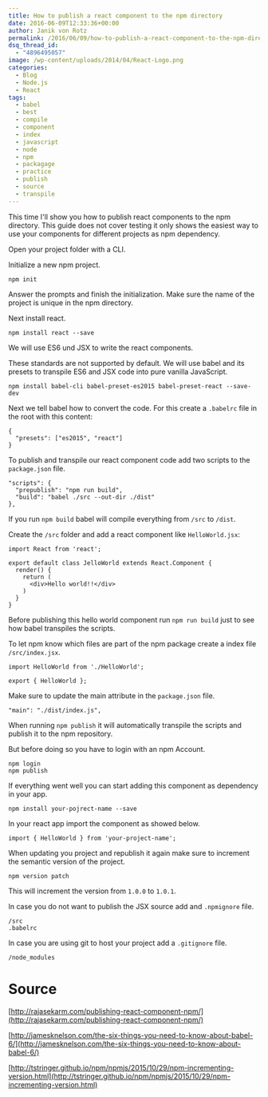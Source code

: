 ```yaml
---
title: How to publish a react component to the npm directory
date: 2016-06-09T12:33:36+00:00
author: Janik von Rotz
permalink: /2016/06/09/how-to-publish-a-react-component-to-the-npm-directory/
dsq_thread_id:
  - "4896495057"
image: /wp-content/uploads/2014/04/React-Logo.png
categories:
  - Blog
  - Node.js
  - React
tags:
  - babel
  - best
  - compile
  - component
  - index
  - javascript
  - node
  - npm
  - packagage
  - practice
  - publish
  - source
  - transpile
---
```

This time I'll show you how to publish react components to the npm directory. This guide does not cover testing it only shows the easiest way to use your components for different projects as npm dependency.

<!--more-->

Open your project folder with a CLI.

Initialize a new npm project.

    npm init

Answer the prompts and finish the initialization. Make sure the name of the project is unique in the npm directory.

Next install react.

    npm install react --save

We will use ES6 und JSX to write the react components.

These standards are not supported by default. We will use babel and its presets to transpile ES6 and JSX code into pure vanilla JavaScript.

    npm install babel-cli babel-preset-es2015 babel-preset-react --save-dev

Next we tell babel how to convert the code. For this create a `.babelrc` file in the root with this content:

```
{
  "presets": ["es2015", "react"]
}
```

To publish and transpile our react component code add two scripts to the `package.json` file.

```
"scripts": {
  "prepublish": "npm run build",
  "build": "babel ./src --out-dir ./dist"
},
```

If you run `npm build` babel will compile everything from `/src` to `/dist`.

Create the `/src` folder and add a react component like `HelloWorld.jsx`:

```
import React from 'react';

export default class JelloWorld extends React.Component {
  render() {
    return (
      <div>Hello world!!</div>
    )
  }
}
```

Before publishing this hello world component run `npm run build` just to see how babel transpiles the scripts.

To let npm know which files are part of the npm package create a index file `/src/index.jsx`.

```
import HelloWorld from './HelloWorld';

export { HelloWorld };
```

Make sure to update the main attribute in the `package.json` file.

```
"main": "./dist/index.js",
```

When running `npm publish` it will automatically transpile the scripts and publish it to the npm repository.

But before doing so you have to login with an npm Account.

    npm login
    npm publish

If everything went well you can start adding this component as dependency in your app.

    npm install your-pojrect-name --save

In your react app import the component as showed below.

    import { HelloWorld } from 'your-project-name';

When updating you project and republish it again make sure to increment the semantic version of the project.

    npm version patch

This will increment the version from `1.0.0` to `1.0.1`.

In case you do not want to publish the JSX source add and `.npmignore` file.

```
/src
.babelrc
```

In case you are using git to host your project add a `.gitignore` file.

```
/node_modules
```

# Source

[http://rajasekarm.com/publishing-react-component-npm/](http://rajasekarm.com/publishing-react-component-npm/)

[http://jamesknelson.com/the-six-things-you-need-to-know-about-babel-6/](http://jamesknelson.com/the-six-things-you-need-to-know-about-babel-6/)

[http://tstringer.github.io/npm/npmjs/2015/10/29/npm-incrementing-version.html](http://tstringer.github.io/npm/npmjs/2015/10/29/npm-incrementing-version.html)
